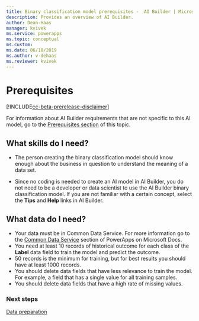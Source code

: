 ```yaml
---
title: Binary classification model prerequisites -  AI Builder | Microsoft Docs
description: Provides an overview of AI Builder.
author: Dean-Haas
manager: kvivek
ms.service: powerapps
ms.topic: conceptual
ms.custom: 
ms.date: 06/10/2019
ms.author: v-dehaas
ms.reviewer: kvivek
---
```


# Prerequisites

[!INCLUDE[cc-beta-prerelease-disclaimer](./includes/cc-beta-prerelease-disclaimer.md)]

For information about AI Builder requirements that are not specific to this AI model, go to the [Prerequisites section](build-model.md#prerequisites) of this topic.
## What skills do I need?
- The person creating the binary classification model should know enough about the business in question to understand the meaning of a data set. 

- Since no coding is needed to create an AI model in AI Builder, you do not need to be a developer or data scientist to use the AI Builder binary classification model. If you are not familiar with a certain concept, select the **Tips** and **Help** links in AI Builder.

## What data do I need?
- Your data must be in Common Data Service. For more information go to the [Common Data Service](/powerapps/maker/common-data-service/data-platform-intro) section of PowerApps on Microsoft Docs. 
- You need at least 10 records of historical outcome for each class of the **Label** data field to train the model and predict the outcome. 
- 50 records is the minimum for training, but for best results you should have at least 1000 records. 
- You should delete data fields that have less relevance to train the model. For example, a field that has a single value for all training samples. 
- You should delete data fields that have a high rate of missing values. 


### Next steps
[Data preparation](binary-classification-data-prep.md)
